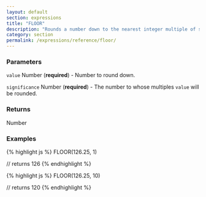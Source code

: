 ```yaml
---
layout: default
section: expressions
title: "FLOOR"
description: "Rounds a number down to the nearest integer multiple of specified significance."
category: section
permalink: /expressions/reference/floor/
---
```


### Parameters

`value` Number (__required__) - Number to round down.

`significance` Number (__required__) - The number to whose multiples `value` will be rounded.

### Returns

Number

### Examples

{% highlight js %}
FLOOR(126.25, 1)

// returns 126
{% endhighlight %}


{% highlight js %}
FLOOR(126.25, 10)

// returns 120
{% endhighlight %}